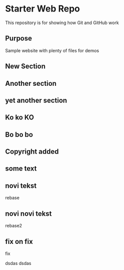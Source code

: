 # Starter Web Repo

This repository is for showing how Git and GitHub work

## Purpose

Sample website with plenty of files for demos

## New Section

## Another section

## yet another section

## Ko ko KO

## Bo bo bo


## Copyright added


## some text

## novi tekst
rebase

## novi novi tekst
rebase2

## fix on fix

fix

dsdas
dsdas
